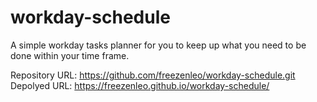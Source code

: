 # workday-schedule

A simple workday tasks planner for you to keep up what you need to be done within your time frame. 



Repository URL: https://github.com/freezenleo/workday-schedule.git
</br>
Depolyed URL: https://freezenleo.github.io/workday-schedule/
